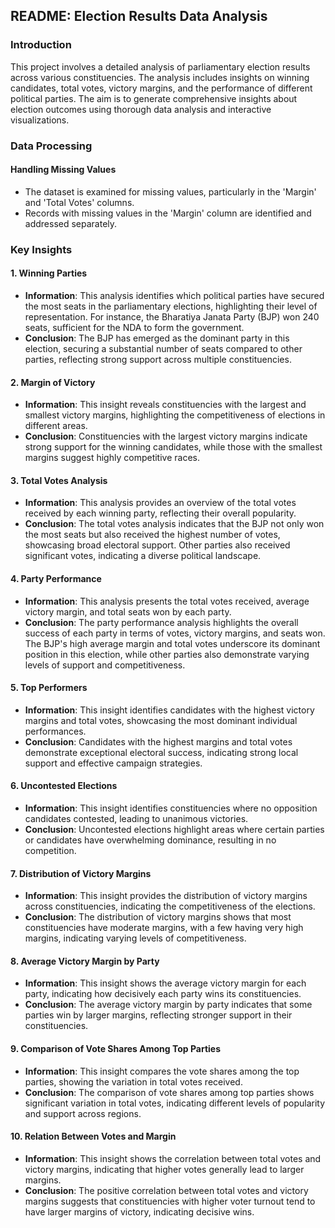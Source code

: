 ## README: Election Results Data Analysis

### Introduction
This project involves a detailed analysis of parliamentary election results across various constituencies. The analysis includes insights on winning candidates, total votes, victory margins, and the performance of different political parties. The aim is to generate comprehensive insights about election outcomes using thorough data analysis and interactive visualizations.

### Data Processing

#### Handling Missing Values
- The dataset is examined for missing values, particularly in the 'Margin' and 'Total Votes' columns.
- Records with missing values in the 'Margin' column are identified and addressed separately.

### Key Insights

#### 1. Winning Parties
- **Information**: This analysis identifies which political parties have secured the most seats in the parliamentary elections, highlighting their level of representation. For instance, the Bharatiya Janata Party (BJP) won 240 seats, sufficient for the NDA to form the government.
- **Conclusion**: The BJP has emerged as the dominant party in this election, securing a substantial number of seats compared to other parties, reflecting strong support across multiple constituencies.

#### 2. Margin of Victory
- **Information**: This insight reveals constituencies with the largest and smallest victory margins, highlighting the competitiveness of elections in different areas.
- **Conclusion**: Constituencies with the largest victory margins indicate strong support for the winning candidates, while those with the smallest margins suggest highly competitive races.

#### 3. Total Votes Analysis
- **Information**: This analysis provides an overview of the total votes received by each winning party, reflecting their overall popularity.
- **Conclusion**: The total votes analysis indicates that the BJP not only won the most seats but also received the highest number of votes, showcasing broad electoral support. Other parties also received significant votes, indicating a diverse political landscape.

#### 4. Party Performance
- **Information**: This analysis presents the total votes received, average victory margin, and total seats won by each party.
- **Conclusion**: The party performance analysis highlights the overall success of each party in terms of votes, victory margins, and seats won. The BJP's high average margin and total votes underscore its dominant position in this election, while other parties also demonstrate varying levels of support and competitiveness.

#### 5. Top Performers
- **Information**: This insight identifies candidates with the highest victory margins and total votes, showcasing the most dominant individual performances.
- **Conclusion**: Candidates with the highest margins and total votes demonstrate exceptional electoral success, indicating strong local support and effective campaign strategies.

#### 6. Uncontested Elections
- **Information**: This insight identifies constituencies where no opposition candidates contested, leading to unanimous victories.
- **Conclusion**: Uncontested elections highlight areas where certain parties or candidates have overwhelming dominance, resulting in no competition.

#### 7. Distribution of Victory Margins
- **Information**: This insight provides the distribution of victory margins across constituencies, indicating the competitiveness of the elections.
- **Conclusion**: The distribution of victory margins shows that most constituencies have moderate margins, with a few having very high margins, indicating varying levels of competitiveness.

#### 8. Average Victory Margin by Party
- **Information**: This insight shows the average victory margin for each party, indicating how decisively each party wins its constituencies.
- **Conclusion**: The average victory margin by party indicates that some parties win by larger margins, reflecting stronger support in their constituencies.

#### 9. Comparison of Vote Shares Among Top Parties
- **Information**: This insight compares the vote shares among the top parties, showing the variation in total votes received.
- **Conclusion**: The comparison of vote shares among top parties shows significant variation in total votes, indicating different levels of popularity and support across regions.

#### 10. Relation Between Votes and Margin
- **Information**: This insight shows the correlation between total votes and victory margins, indicating that higher votes generally lead to larger margins.
- **Conclusion**: The positive correlation between total votes and victory margins suggests that constituencies with higher voter turnout tend to have larger margins of victory, indicating decisive wins.
